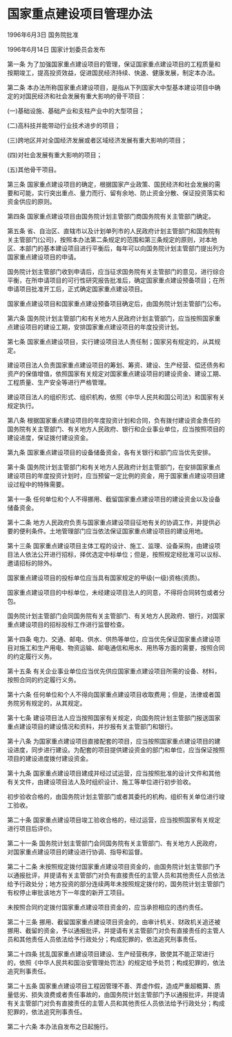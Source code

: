 # 国家重点建设项目管理办法

1996年6月3日 国务院批准　

1996年6月14日 国家计划委员会发布　

第一条 为了加强国家重点建设项目的管理，保证国家重点建设项目的工程质量和按期竣工，提高投资效益，促进国民经济持续、快速、健康发展，制定本办法。

第二条 本办法所称国家重点建设项目，是指从下列国家大中型基本建设项目中确定的对国民经济和社会发展有重大影响的骨干项目：

(一)基础设施、基础产业和支柱产业中的大型项目；

(二)高科技并能带动行业技术进步的项目；

(三)跨地区并对全国经济发展或者区域经济发展有重大影响的项目；

(四)对社会发展有重大影响的项目；

(五)其他骨干项目。

第三条 国家重点建设项目的确定，根据国家产业政策、国民经济和社会发展的需要和可能，实行突出重点、量力而行、留有余地、防止资金分散、保证投资落实和资金供应的原则。

第四条 国家重点建设项目由国务院计划主管部门商国务院有关主管部门确定。

第五条 省、自治区、直辖市以及计划单列市的人民政府计划主管部门和国务院有关主管部门(公司)，按照本办法第二条规定的范围和第三条规定的原则，对本地区、本部门的基本建设项目进行平衡后，每年可以向国务院计划主管部门提出列为国家重点建设项目的申请。

国务院计划主管部门收到申请后，应当征求国务院有关主管部门的意见，进行综合平衡，在所申请项目的可行性研究报告批准后，确定国家重点建设预备项目；在所申请项目批准开工后，正式确定国家重点建设项目。

国家重点建设项目和国家重点建设预备项目确定后，由国务院计划主管部门公布。

第六条 国务院计划主管部门和有关地方人民政府计划主管部门，应当按照国家重点建设项目的建设工期，安排国家重点建设项目的年度投资计划。

第七条 国家重点建设项目，实行建设项目法人责任制；国家另有规定的，从其规定。

建设项目法人负责国家重点建设项目的筹划、筹资、建设、生产经营、偿还债务和资产的保值增值，依照国家有关规定对国家重点建设项目的建设资金、建设工期、工程质量、生产安全等进行严格管理。

建设项目法人的组织形式、组织机构，依照《中华人民共和国公司法》和国家有关规定执行。

第八条 根据国家重点建设项目的年度投资计划和合同，负有拨付建设资金责任的国务院有关主管部门、有关地方人民政府、银行和企业事业单位，应当按照项目的建设进度，保证拨付建设资金。

第九条 国家重点建设项目的设备储备资金，各有关银行和部门应当优先安排。

第十条 国务院计划主管部门和有关地方人民政府计划主管部门，在安排国家重点建设项目的年度投资计划时，应当预留一定比例的资金，用于国家重点建设项目建设过程中的特殊需要。

第十一条 任何单位和个人不得挪用、截留国家重点建设项目的建设资金以及设备储备资金。

第十二条 地方人民政府负责与国家重点建设项目征地有关的协调工作，并提供必要的便利条件。土地管理部门应当依法保证国家重点建设项目的建设用地。

第十三条 国家重点建设项目主体工程的设计、施工、监理、设备采购，由建设项目法人依法公开进行招标，择优选定中标单位；但是，按照规定经批准可以议标、邀请招标的除外。

国家重点建设项目的投标单位应当具有国家规定的甲级(一级)资格(资质)。

国家重点建设项目的中标单位，未经建设项目法人的同意，不得将合同转包或者分包。

国务院计划主管部门会同国务院有关主管部门、有关地方人民政府、银行，对国家重点建设项目的招标投标工作进行监督检查。

第十四条 电力、交通、邮电、供水、供热等单位，应当优先保证国家重点建设项目对施工和生产用电、物资运输、邮电通信和用水、用热等方面的需要，按照合同的约定履行义务。

第十五条 有关企业事业单位应当优先供应国家重点建设项目所需的设备、材料，按照合同的约定履行义务。

第十六条 任何单位和个人不得向国家重点建设项目收取费用；但是，法律或者国务院另有规定的，从其规定。

第十七条 建设项目法人应当按照国家有关规定，向国务院计划主管部门报送国家重点建设项目的建设情况和资料，并抄报有关主管部门和银行。

第十八条 为国家重点建设项目直接配套的项目，应当按照国家重点建设项目的建设进度，同步进行建设。为配套的项目提供建设资金的部门和单位，应当保证按照项目的建设进度拨付建设资金。

第十九条 国家重点建设项目建成并经过试运营，应当按照批准的设计文件和其他有关文件，由建设项目法人及时组织设计、施工等单位进行初步验收。

初步验收合格的，由国务院计划主管部门或者其委托的机构，组织有关单位进行竣工验收。

第二十条 国家重点建设项目竣工验收合格的，经过运营，应当按照国家有关规定进行项目后评价。

第二十一条 国务院计划主管部门会同国务院有关主管部门、有关地方人民政府，对国家重点建设项目的建设进行协调、指导和监督。

第二十二条 未按照规定拨付国家重点建设项目资金的，由国务院计划主管部门予以通报批评，并提请有关主管部门对负有直接责任的主管人员和其他责任人员依法给予行政处分；地方投资的部分连续两年未按照规定拨付的，国务院计划主管部门有权停止审批该地方下一年度的新开工项目。

未按照合同约定拨付国家重点建设项目资金的，应当承担相应的违约责任。

第二十三条 挪用、截留国家重点建设项目资金的，由审计机关、财政机关追还被挪用、截留的资金，予以通报批评，并提请有关主管部门对负有直接责任的主管人员和其他责任人员依法给予行政处分；构成犯罪的，依法追究刑事责任。

第二十四条 扰乱国家重点建设项目建设、生产经营秩序，致使其不能正常进行的，依照《中华人民共和国治安管理处罚法》的规定给予处罚；构成犯罪的，依法追究刑事责任。

第二十五条 国家重点建设项目工程因管理不善、弄虚作假，造成严重超概算、质量低劣、损失浪费或者责任事故的，由国务院计划主管部门予以通报批评，并提请有关主管部门对负有直接责任的主管人员和其他责任人员依法给予行政处分；构成犯罪的，依法追究刑事责任。

第二十六条 本办法自发布之日起施行。
